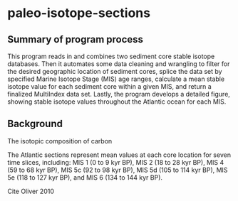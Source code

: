 # paleo-isotope-sections

## Summary of program process
This program reads in and combines two sediment core stable isotope databases. Then it automates some data cleaning and wrangling to filter for the desired geographic location of sediment cores, splice the data set by specified Marine Isotope Stage (MIS) age ranges, calculate a mean stable isotope value for each sediment core within a given MIS, and return a finalized MultiIndex data set. Lastly, the program develops a detailed figure, showing stable isotope values throughout the Atlantic ocean for each MIS.

## Background
The isotopic composition of carbon 

The Atlantic sections represent mean values at each core location for seven time slices, including: MIS 1 (0 to 9 kyr BP), MIS 2 (18 to 28 kyr BP), MIS 4 (59 to 68 kyr BP), MIS 5c (92 to 98 kyr BP), MIS 5d (105 to 114 kyr BP), MIS 5e (118 to 127 kyr BP), and MIS 6 (134 to 144 kyr BP).


Cite Oliver 2010
